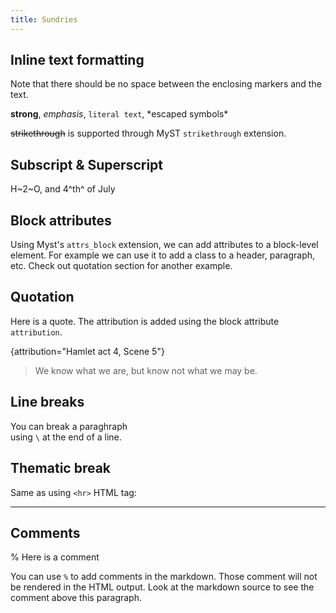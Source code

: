 ```yaml
---
title: Sundries
---
```


## Inline text formatting

Note that there should be no space between the enclosing markers and the text.

**strong**, _emphasis_, `literal text`, \*escaped symbols\*

~~strikethrough~~ is supported through MyST `strikethrough` extension.

## Subscript & Superscript

H~2~O, and 4^th^ of July

## Block attributes

Using Myst's `attrs_block` extension, we can add attributes to a block-level element. For example we can use it to add a class to a header, paragraph, etc. Check out quotation section for another example. 

## Quotation

Here is a quote. The attribution is added using the block attribute `attribution`.

{attribution="Hamlet act 4, Scene 5"}
> We know what we are, but know not what we may be.

## Line breaks

You can break a paraghraph \
using `\` at the end of a line.

## Thematic break

Same as using `<hr>` HTML tag:
***

## Comments

% Here is a comment

You can use `%` to add comments in the markdown. Those comment will not be rendered in the HTML output. Look at the markdown source to see the comment above this paragraph.
